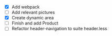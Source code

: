 - [x] Add webpack
- [ ] Add relevant pictures
- [x] Create dynamic area
- [ ] Finish and add Product
- [ ] Refactor header-navigation to suite header.less